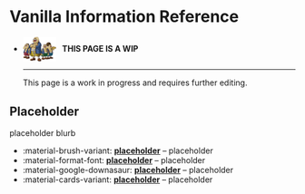 # Vanilla Information Reference

<div class="grid cards" markdown>

-   <img style="width:58.5px; height:auto; vertical-align: middle;" src="../assets/images/carpenters.png"> <b>&nbsp;&nbsp;THIS PAGE IS A WIP</b>
  
    ---

    This page is a work in progress and requires further editing.

</div>

## Placeholder
placeholder blurb

<div class="grid cards" markdown>

- :material-brush-variant: __[placeholder]__ – placeholder
- :material-format-font: __[placeholder]__ – placeholder
- :material-google-downasaur: __[placeholder]__ – placeholder
- :material-cards-variant: __[placeholder]__ – placeholder

</div>

  [placeholder]: placeholder.md
  [placeholder]: placeholder.md
  [placeholder]: placeholder.md
  [placeholder]: placeholder.md